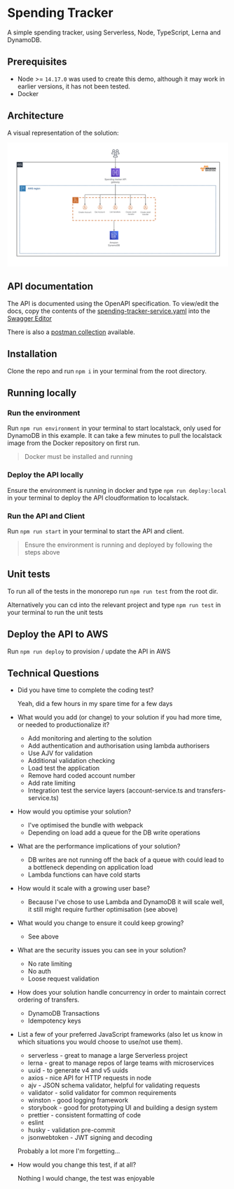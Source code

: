 # Spending Tracker

A simple spending tracker, using Serverless, Node, TypeScript, Lerna and DynamoDB.

## Prerequisites

- Node >= `14.17.0` was used to create this demo, although it may work in earlier versions, it has not been tested.
- Docker

## Architecture

A visual representation of the solution:

![image architecture](./docs/spending-tracker-architecture.png)

## API documentation

The API is documented using the OpenAPI specification. To view/edit the docs, copy the contents of the [spending-tracker-service.yaml](./docs/spending-tracker-service.yml) into the [Swagger Editor](https://editor.swagger.io/)

There is also a [postman collection](./docs/spending-tracker.postman_collection-.json) available.

## Installation

Clone the repo and run `npm i` in your terminal from the root directory.

## Running locally

### Run the environment
Run `npm run environment` in your terminal to start localstack, only used for DynamoDB in this example. It can take a few minutes to pull the localstack image from the Docker repository on first run.

> Docker must be installed and running

### Deploy the API locally
Ensure the environment is running in docker and type `npm run deploy:local` in your terminal to deploy the API cloudformation to localstack.

### Run the API and Client
Run `npm run start` in your terminal to start the API and client.

> Ensure the environment is running and deployed by following the steps above

## Unit tests
To run all of the tests in the monorepo run `npm run test` from the root dir.

Alternatively you can cd into the relevant project and type `npm run test` in your terminal to run the unit tests

## Deploy the API to AWS

Run `npm run deploy` to provision / update the API in AWS

## Technical Questions

- Did you have time to complete the coding test?

    Yeah, did a few hours in my spare time for a few days

- What would you add (or change) to your solution if you had more time, or needed to productionalize it?

    - Add monitoring and alerting to the solution
    - Add authentication and authorisation using lambda authorisers
    - Use AJV for validation
    - Additional validation checking
    - Load test the application
    - Remove hard coded account number
    - Add rate limiting
    - Integration test the service layers (account-service.ts and transfers-service.ts)

- How would you optimise your solution?

    - I've optimised the bundle with webpack
    - Depending on load add a queue for the DB write operations

- What are the performance implications of your solution?
    - DB writes are not running off the back of a queue with could lead to a bottleneck depending on application load
    - Lambda functions can have cold starts

- How would it scale with a growing user base?
    - Because I've chose to use Lambda and DynamoDB it will scale well, it still might require further optimisation (see above)

- What would you change to ensure it could keep growing?
    - See above

- What are the security issues you can see in your solution?
    - No rate limiting
    - No auth
    - Loose request validation

- How does your solution handle concurrency in order to maintain correct ordering of transfers.
    - DynamoDB Transactions
    - Idempotency keys

- List a few of your preferred JavaScript frameworks (also let us know in which situations you would choose to use/not use them).
    - serverless - great to manage a large Serverless project
    - lerna - great to manage repos of large teams with microservices
    - uuid - to generate v4 and v5 uuids
    - axios - nice API for HTTP requests in node
    - ajv - JSON schema validator, helpful for validating requests
    - validator - solid validator for common requirements
    - winston - good logging framework
    - storybook - good for prototyping UI and building a design system
    - prettier - consistent formatting of code
    - eslint
    - husky - validation pre-commit
    - jsonwebtoken - JWT signing and decoding

    Probably a lot more I'm forgetting...

- How would you change this test, if at all?

    Nothing I would change, the test was enjoyable
